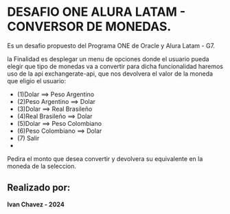 # DESAFIO ONE ALURA LATAM - CONVERSOR DE MONEDAS.

Es un desafio propuesto del Programa ONE de Oracle y Alura Latam - G7.

la Finalidad es desplegar un menu de opciones donde el usuario pueda elegir que tipo de monedas va a convertir para dicha funcionalidad haremos uso de la api exchangerate-api, 
que nos devolvera el valor de la moneda que eligio el usuario:

 * (1)Dolar ==> Peso Argentino
 * (2)Peso Argentino ==> Dolar
 * (3)Dolar ==> Real Brasileño
 * (4)Real Brasileño ==> Dolar
 * (5)Dolar ==> Peso Colombiano
 * (6)Peso Colombiano ==> Dolar
 * (7) Salir
 * 
Pedira el monto que desea convertir y devolvera su equivalente en la moneda de la seleccion.

## Realizado por:

**Ivan Chavez - 2024**
